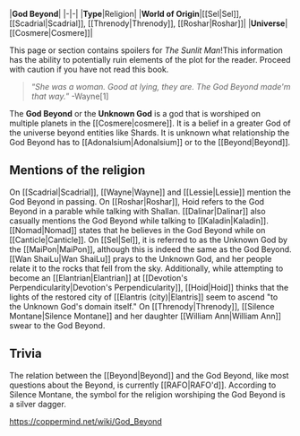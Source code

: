 |**God Beyond**|
|-|-|
|**Type**|Religion|
|**World of Origin**|[[Sel\|Sel]], [[Scadrial\|Scadrial]], [[Threnody\|Threnody]], [[Roshar\|Roshar]]|
|**Universe**|[[Cosmere\|Cosmere]]|

This page or section contains spoilers for *The Sunlit Man*!This information has the ability to potentially ruin elements of the plot for the reader. Proceed with caution if you have not read this book.

>“*She was a woman. Good at lying, they are. The God Beyond made'm that way.*”
\-Wayne[1]


The **God Beyond** or the **Unknown God** is a god that is worshiped on multiple planets in the [[Cosmere\|cosmere]]. It is a belief in a greater God of the universe beyond entities like Shards. It is unknown what relationship the God Beyond has to [[Adonalsium\|Adonalsium]] or to the [[Beyond\|Beyond]].

## Mentions of the religion
On [[Scadrial\|Scadrial]], [[Wayne\|Wayne]] and [[Lessie\|Lessie]] mention the God Beyond in passing.
On [[Roshar\|Roshar]], Hoid refers to the God Beyond in a parable while talking with Shallan. [[Dalinar\|Dalinar]] also casually mentions the God Beyond while talking to [[Kaladin\|Kaladin]]. [[Nomad\|Nomad]] states that he believes in the God Beyond while on [[Canticle\|Canticle]].
On [[Sel\|Sel]], it is referred to as the Unknown God by the [[MaiPon\|MaiPon]], although this is indeed the same as the God Beyond. [[Wan ShaiLu\|Wan ShaiLu]] prays to the Unknown God, and her people relate it to the rocks that fell from the sky. Additionally, while attempting to become an [[Elantrian\|Elantrian]] at [[Devotion's Perpendicularity\|Devotion's Perpendicularity]], [[Hoid\|Hoid]] thinks that the lights of the restored city of [[Elantris (city)\|Elantris]] seem to ascend "to the Unknown God's domain itself."
On [[Threnody\|Threnody]], [[Silence Montane\|Silence Montane]] and her daughter [[William Ann\|William Ann]] swear to the God Beyond.
## Trivia
The relation between the [[Beyond\|Beyond]] and the God Beyond, like most questions about the Beyond, is currently [[RAFO\|RAFO'd]].
According to Silence Montane, the symbol for the religion worshiping the God Beyond is a silver dagger.


https://coppermind.net/wiki/God_Beyond